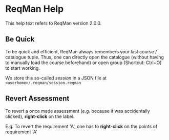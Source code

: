 # ReqMan Help

This help text refers to ReqMan version 2.0.0.

## Be Quick

To be quick and efficient, 
ReqMan always remembers your last course / catalogue tuple.
Thus, one can directly open the catalogue
(without having to manually load the course beforehand)
or open group (Shortcut: Ctrl+O) to start working.

We store this so-called _session_ in a JSON file at `<userhome>/.reqman/session.reqman`

## Revert Assessment

To revert a once made assessment
 (e.g. because it was accidentally clicked),
**right-click** on the label.

E.g. To revert the requirement 'A', 
one has to **right-click** on the points of requirement 'A'